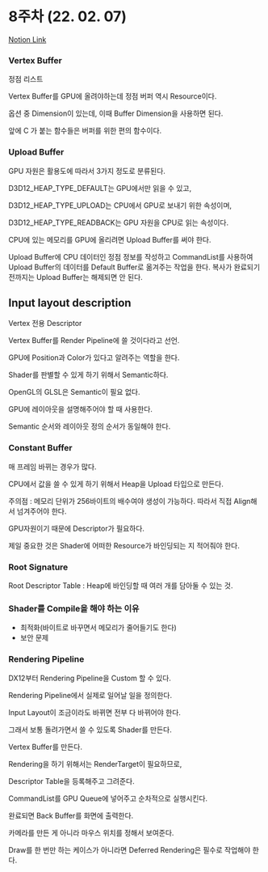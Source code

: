 # 8주차 (22. 02. 07)
[Notion Link](https://www.notion.so/8-22-02-07-99ea470dd721482da0e549b0b0dcbf35)

### Vertex Buffer

정점 리스트

Vertex Buffer를 GPU에 올려야하는데 정점 버퍼 역시 Resource이다.

옵션 중 Dimension이 있는데, 이때 Buffer Dimension을 사용하면 된다.

앞에 C 가 붙는 함수들은 버퍼를 위한 편의 함수이다. 

### Upload Buffer

GPU 자원은 활용도에 따라서 3가지 정도로 분류된다.

D3D12_HEAP_TYPE_DEFAULT는 GPU에서만 읽을 수 있고,

D3D12_HEAP_TYPE_UPLOAD는 CPU에서 GPU로 보내기 위한 속성이며,

D3D12_HEAP_TYPE_READBACK는 GPU 자원을 CPU로 읽는 속성이다.

CPU에 있는 메모리를 GPU에 올리려면 Upload Buffer를 써야 한다.

Upload Buffer에 CPU 데이터인 정점 정보를 작성하고 CommandList를 사용하여 Upload Buffer의 데이터를 Default Buffer로 옮겨주는 작업을 한다. 복사가 완료되기 전까지는 Upload Buffer는 해제되면 안 된다.

## Input layout description

Vertex 전용 Descriptor

Vertex Buffer를 Render Pipeline에 쓸 것이다라고 선언.

GPU에 Position과 Color가 있다고 알려주는 역할을 한다.

Shader를 판별할 수 있게 하기 위해서 Semantic하다.

OpenGL의 GLSL은 Semantic이 필요 없다.

GPU에 레이아웃을 설명해주어야 할 때 사용한다.

Semantic 순서와 레이아웃 정의 순서가 동일해야 한다.

### Constant Buffer

매 프레임 바뀌는 경우가 많다.

CPU에서 값을 쓸 수 있게 하기 위해서 Heap을 Upload 타입으로 만든다.

주의점 : 메모리 단위가 256바이트의 배수여야 생성이 가능하다. 따라서 직접 Align해서 넘겨주어야 한다.

GPU자원이기 때문에 Descriptor가 필요하다.

제일 중요한 것은 Shader에 어떠한 Resource가 바인딩되는 지 적어줘야 한다.

### Root Signature

Root Descriptor Table : Heap에 바인딩할 때 여러 개를 담아둘 수 있는 것.

### **Shader를 Compile을 해야 하는 이유**

- 최적화(바이트로 바꾸면서 메모리가 줄어들기도 한다)
- 보안 문제

### Rendering Pipeline

DX12부터 Rendering Pipeline을 Custom 할 수 있다.

Rendering Pipeline에서 실제로 일어날 일을 정의한다.

Input Layout이 조금이라도 바뀌면 전부 다 바뀌어야 한다.

그래서 보통 돌려가면서 쓸 수 있도록 Shader를 만든다.

Vertex Buffer를 만든다.

Rendering을 하기 위해서는 RenderTarget이 필요하므로,

Descriptor Table을 등록해주고 그려준다.

CommandList를 GPU Queue에 넣어주고 순차적으로 실행시킨다.

완료되면 Back Buffer를 화면에 출력한다.

카메라를 만든 게 아니라 마우스 위치를 정해서 보여준다.

Draw를 한 번만 하는 케이스가 아니라면 Deferred Rendering은 필수로 작업해야 한다.
